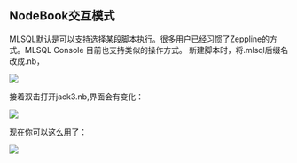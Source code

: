 ## NodeBook交互模式

MLSQL默认是可以支持选择某段脚本执行。很多用户已经习惯了Zeppline的方式。MLSQL Console 目前也支持类似的操作方式。
新建脚本时，将.mlsql后缀名改成.nb，


![](http://docs.mlsql.tech/upload_images/WX20190902-115244.png)

接着双击打开jack3.nb,界面会有变化：

![](http://docs.mlsql.tech/upload_images/WX20190902-115356.png)

现在你可以这么用了：


![](http://docs.mlsql.tech/upload_images/WX20190902-115528.png)